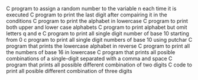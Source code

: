 C program to assign a random number to the variable n each time it is executed
C program to print the last digit after compairing it in the conditions
C program to print the alphabet in lowercase
C program to print both upper and lower case alphabets
C program to print alphabet but omit letters q and e
C program to print all single digit number of base 10 starting from 0
c program to print all single digit numbers of base 10 using putchar
C program that prints the lowercase alphabet in reverse
C program to print all the numbers of base 16 in lowercase
C program that prints all posible combinations of a single-digit separated with a comma and space
 C program that prints all possible different combination of two digits
C code to print all posible different combination of three digits
